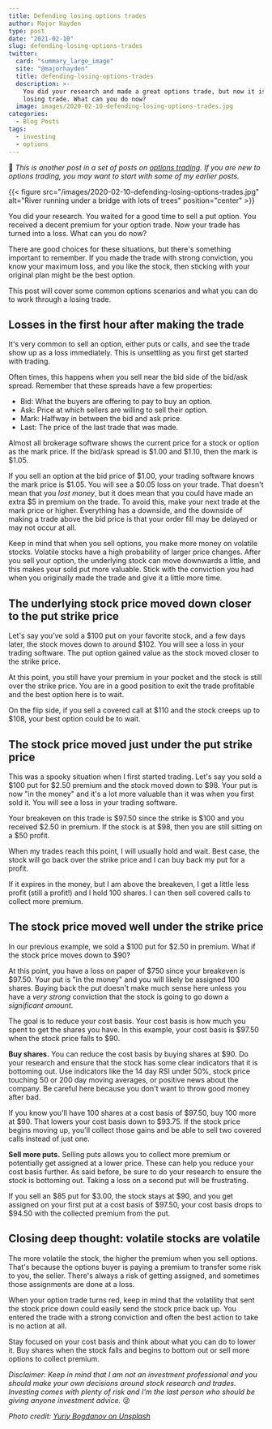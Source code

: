 ```yaml
---
title: Defending losing options trades
author: Major Hayden
type: post
date: "2021-02-10"
slug: defending-losing-options-trades
twitter:
  card: "summary_large_image"
  site: "@majorhayden"
  title: defending-losing-options-trades
  description: >-
    You did your research and made a great options trade, but now it is a
    losing trade. What can you do now?
  image: images/2020-02-10-defending-losing-options-trades.jpg
categories:
  - Blog Posts
tags:
  - investing
  - options
---
```


🤔 *This is another post in a set of posts on [options trading]. If you are
new to options trading, you may want to start with some of my earlier posts.*

[options trading]: /tags/options/

{{< figure src="/images/2020-02-10-defending-losing-options-trades.jpg" alt="River running under a bridge with lots of trees" position="center" >}}

You did your research. You waited for a good time to sell a put option. You
received a decent premium for your option trade. Now your trade has turned
into a loss. What can you do now?

There are good choices for these situations, but there's something important
to remember. If you made the trade with strong conviction, you know your
maximum loss, and you like the stock, then sticking with your original plan
might be the best option.

This post will cover some common options scenarios and what you can do to work
through a losing trade.

## Losses in the first hour after making the trade

It's very common to sell an option, either puts or calls, and see the trade
show up as a loss immediately. This is unsettling as you first get started
with trading.

Often times, this happens when you sell near the bid side of the bid/ask
spread. Remember that these spreads have a few properties:

* Bid: What the buyers are offering to pay to buy an option.
* Ask: Price at which sellers are willing to sell their option.
* Mark: Halfway in between the bid and ask price.
* Last: The price of the last trade that was made.

Almost all brokerage software shows the current price for a stock or option as
the mark price. If the bid/ask spread is $1.00 and $1.10, then the mark is
$1.05.

If you sell an option at the bid price of $1.00, your trading software knows
the mark price is $1.05. You will see a $0.05 loss on your trade. That doesn't
mean that you *lost money*, but it does mean that you could have made an extra
$5 in premium on the trade. To avoid this, make your next trade at the mark
price or higher. Everything has a downside, and the downside of making a trade
above the bid price is that your order fill may be delayed or may not occur at
all.

Keep in mind that when you sell options, you make more money on volatile
stocks. Volatile stocks have a high probability of larger price changes. After
you sell your option, the underlying stock can move downwards a little, and
this makes your sold put more valuable. Stick with the conviction you had when
you originally made the trade and give it a little more time.

## The underlying stock price moved down closer to the put strike price

Let's say you've sold a $100 put on your favorite stock, and a few days later,
the stock moves down to around $102. You will see a loss in your trading
software. The put option gained value as the stock moved closer to the strike
price.

At this point, you still have your premium in your pocket and the stock is
still over the strike price. You are in a good position to exit the trade
profitable and the best option here is to wait.

On the flip side, if you sell a covered call at $110 and the stock creeps up
to $108, your best option could be to wait.

## The stock price moved just under the put strike price

This was a spooky situation when I first started trading. Let's say you sold a
$100 put for $2.50 premium and the stock moved down to $98. Your put is now
"in the money" and it's a lot more valuable than it was when you first sold
it. You will see a loss in your trading software.

Your breakeven on this trade is $97.50 since the strike is $100 and you
received $2.50 in premium. If the stock is at $98, then you are still sitting
on a $50 profit.

When my trades reach this point, I will usually hold and wait. Best case, the
stock will go back over the strike price and I can buy back my put for a
profit.

If it expires in the money, but I am above the breakeven, I get a little less
profit (still a profit!) and I hold 100 shares. I can then sell covered calls
to collect more premium.

## The stock price moved well under the strike price

In our previous example, we sold a $100 put for $2.50 in premium. What if the
stock price moves down to $90?

At this point, you have a loss on paper of $750 since your breakeven is
$97.50. Your put is "in the money" and you will likely be assigned 100 shares.
Buying back the put doesn't make much sense here unless you have a *very
strong* conviction that the stock is going to go down a *significant amount*.

The goal is to reduce your cost basis. Your cost basis is how much you spent
to get the shares you have. In this example, your cost basis is $97.50 when
the stock price falls to $90.

**Buy shares.** You can reduce the cost basis by buying shares at $90. Do your
research and ensure that the stock has some clear indicators that it is
bottoming out. Use indicators like the 14 day RSI under 50%, stock price
touching 50 or 200 day moving averages, or positive news about the company. Be
careful here because you don't want to throw good money after bad.

If you know you'll have 100 shares at a cost basis of $97.50, buy 100 more at
$90. That lowers your cost basis down to $93.75. If the stock price begins
moving up, you'll collect those gains and be able to sell two covered calls
instead of just one.

**Sell more puts.** Selling puts allows you to collect more premium or
potentially get assigned at a lower price. These can help you reduce your cost
basis further. As said before, be sure to do your research to ensure the stock
is bottoming out. Taking a loss on a second put will be frustrating.

If you sell an $85 put for $3.00, the stock stays at $90, and you get assigned
on your first put at a cost basis of $97.50, your cost basis drops to $94.50
with the collected premium from the put.

## Closing deep thought: volatile stocks are volatile

The more volatile the stock, the higher the premium when you sell options.
That's because the options buyer is paying a premium to transfer some risk to
you, the seller. There's always a risk of getting assigned, and sometimes
those assignments are done at a loss.

When your option trade turns red, keep in mind that the volatility that sent
the stock price down could easily send the stock price back up. You entered
the trade with a strong conviction and often the best action to take is no
action at all.

Stay focused on your cost basis and think about what you can do to lower it.
Buy shares when the stock falls and begins to bottom out or sell more options
to collect premium.

*Disclaimer: Keep in mind that I am not an investment professional and you
should make your own decisions around stock research and trades. Investing
comes with plenty of risk and I'm the last person who should be giving anyone
investment advice.* 😜

*Photo credit: [Yuriy Bogdanov on Unsplash](https://unsplash.com/@profepix)*
